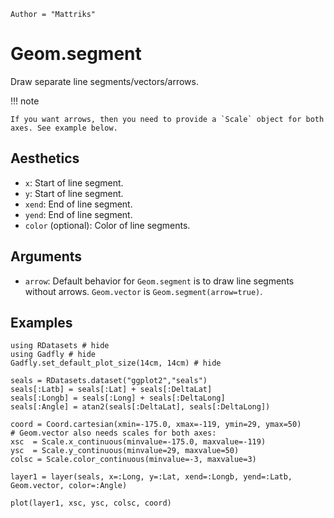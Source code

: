 ```@meta
Author = "Mattriks"
```

# Geom.segment

Draw separate line segments/vectors/arrows.

!!! note

    If you want arrows, then you need to provide a `Scale` object for both axes. See example below.

## Aesthetics

  * `x`: Start of line segment.
  * `y`: Start of line segment.
  * `xend`: End of line segment.
  * `yend`: End of line segment.
  * `color` (optional): Color of line segments.

## Arguments

  * `arrow`: Default behavior for `Geom.segment` is to draw line segments without arrows. `Geom.vector` is `Geom.segment(arrow=true)`.


## Examples

```@example 1
using RDatasets # hide
using Gadfly # hide
Gadfly.set_default_plot_size(14cm, 14cm) # hide
```

```@example 1
seals = RDatasets.dataset("ggplot2","seals")
seals[:Latb] = seals[:Lat] + seals[:DeltaLat]
seals[:Longb] = seals[:Long] + seals[:DeltaLong]
seals[:Angle] = atan2(seals[:DeltaLat], seals[:DeltaLong])

coord = Coord.cartesian(xmin=-175.0, xmax=-119, ymin=29, ymax=50)
# Geom.vector also needs scales for both axes:
xsc  = Scale.x_continuous(minvalue=-175.0, maxvalue=-119)
ysc  = Scale.y_continuous(minvalue=29, maxvalue=50)
colsc = Scale.color_continuous(minvalue=-3, maxvalue=3)

layer1 = layer(seals, x=:Long, y=:Lat, xend=:Longb, yend=:Latb, Geom.vector, color=:Angle)

plot(layer1, xsc, ysc, colsc, coord)
```

